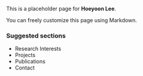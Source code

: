 This is a placeholder page for **Hoeyoon Lee**.

You can freely customize this page using Markdown.

### Suggested sections
- Research Interests
- Projects
- Publications
- Contact
